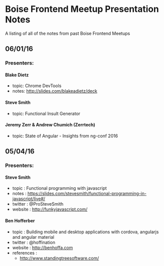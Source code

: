 # Boise Frontend Meetup Presentation Notes

A listing of all of the notes from past Boise Frontend Meetups

## 06/01/16

### Presenters:

#### Blake Dietz
- topic: Chrome DevTools
- notes: http://slides.com/blakeadietz/deck

#### Steve Smith
- topic: Functional Insult Generator 

#### Jeremy Zerr & Andrew Chumich (Zerrtech)
- topic: State of Angular - Insights from ng-conf 2016

## 05/04/16

### Presenters:

#### Steve Smith
- topic   : Functional programming with javascript
- notes   : https://slides.com/stevesmith/functional-programming-in-javascript/live#/
- twitter : @ProSteveSmith
- website : http://funkyjavascript.com/

#### Ben Hofferber
- topic   : Building mobile and desktop applications with cordova, angularjs and angular material
- twitter : @hoffination
- website : http://benhoffa.com 
- references : 
  - http://www.standingtreesoftware.com/ 



